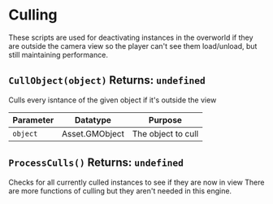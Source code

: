 # Culling
These scripts are used for deactivating instances in the overworld if they are outside the camera view
so the player can't see them load/unload, but still maintaining performance.

## `CullObject(object)` Returns: `undefined`
Culls every isntance of the given object if it's outside the view

| Parameter | Datatype  | Purpose |
|-----------|-----------|---------|
|`object` |Asset.GMObject |The object to cull |

























## `ProcessCulls()` Returns: `undefined`
Checks for all currently culled instances to see if they are now in view
There are more functions of culling but they aren't needed in this engine.
